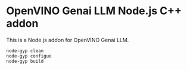
# OpenVINO Genai LLM Node.js C++ addon

This is a Node.js addon for OpenVINO Genai LLM.

```
node-gyp clean
node-gyp configue
node-gyp build
```
